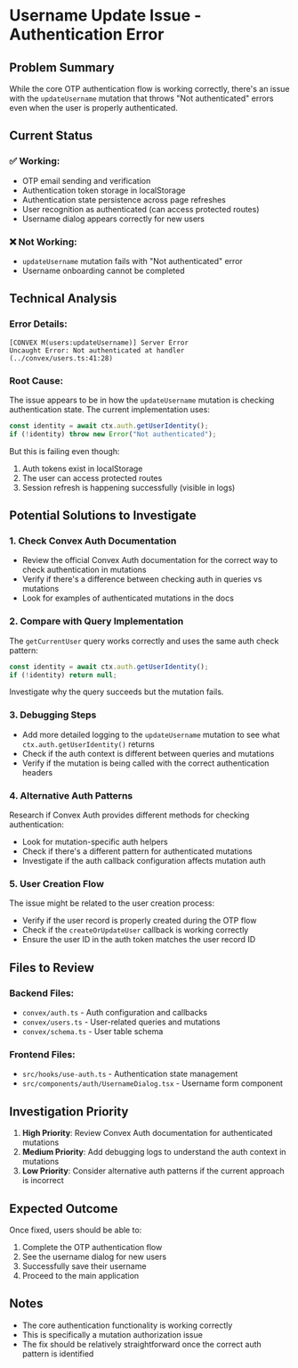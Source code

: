 # Username Update Issue - Authentication Error

## Problem Summary

While the core OTP authentication flow is working correctly, there's an issue with the `updateUsername` mutation that throws "Not authenticated" errors even when the user is properly authenticated.

## Current Status

### ✅ Working:
- OTP email sending and verification
- Authentication token storage in localStorage
- Authentication state persistence across page refreshes
- User recognition as authenticated (can access protected routes)
- Username dialog appears correctly for new users

### ❌ Not Working:
- `updateUsername` mutation fails with "Not authenticated" error
- Username onboarding cannot be completed

## Technical Analysis

### Error Details:
```
[CONVEX M(users:updateUsername)] Server Error
Uncaught Error: Not authenticated at handler (../convex/users.ts:41:28)
```

### Root Cause:
The issue appears to be in how the `updateUsername` mutation is checking authentication state. The current implementation uses:

```typescript
const identity = await ctx.auth.getUserIdentity();
if (!identity) throw new Error("Not authenticated");
```

But this is failing even though:
1. Auth tokens exist in localStorage
2. The user can access protected routes
3. Session refresh is happening successfully (visible in logs)

## Potential Solutions to Investigate

### 1. Check Convex Auth Documentation
- Review the official Convex Auth documentation for the correct way to check authentication in mutations
- Verify if there's a difference between checking auth in queries vs mutations
- Look for examples of authenticated mutations in the docs

### 2. Compare with Query Implementation
The `getCurrentUser` query works correctly and uses the same auth check pattern:
```typescript
const identity = await ctx.auth.getUserIdentity();
if (!identity) return null;
```

Investigate why the query succeeds but the mutation fails.

### 3. Debugging Steps
- Add more detailed logging to the `updateUsername` mutation to see what `ctx.auth.getUserIdentity()` returns
- Check if the auth context is different between queries and mutations
- Verify if the mutation is being called with the correct authentication headers

### 4. Alternative Auth Patterns
Research if Convex Auth provides different methods for checking authentication:
- Look for mutation-specific auth helpers
- Check if there's a different pattern for authenticated mutations
- Investigate if the auth callback configuration affects mutation auth

### 5. User Creation Flow
The issue might be related to the user creation process:
- Verify if the user record is properly created during the OTP flow
- Check if the `createOrUpdateUser` callback is working correctly
- Ensure the user ID in the auth token matches the user record ID

## Files to Review

### Backend Files:
- `convex/auth.ts` - Auth configuration and callbacks
- `convex/users.ts` - User-related queries and mutations
- `convex/schema.ts` - User table schema

### Frontend Files:
- `src/hooks/use-auth.ts` - Authentication state management
- `src/components/auth/UsernameDialog.tsx` - Username form component

## Investigation Priority

1. **High Priority**: Review Convex Auth documentation for authenticated mutations
2. **Medium Priority**: Add debugging logs to understand the auth context in mutations
3. **Low Priority**: Consider alternative auth patterns if the current approach is incorrect

## Expected Outcome

Once fixed, users should be able to:
1. Complete the OTP authentication flow
2. See the username dialog for new users
3. Successfully save their username
4. Proceed to the main application

## Notes

- The core authentication functionality is working correctly
- This is specifically a mutation authorization issue
- The fix should be relatively straightforward once the correct auth pattern is identified